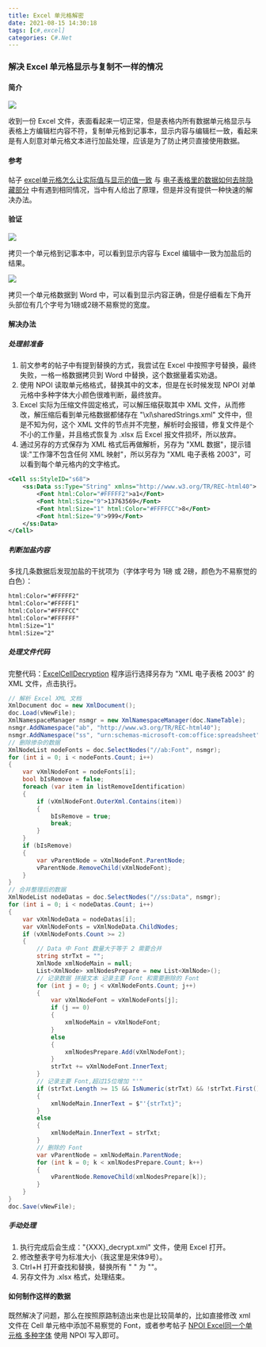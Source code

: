 ```yaml
---
title: Excel 单元格解密
date: 2021-08-15 14:30:18
tags: [c#,excel]
categories: C#.Net
---
```

### 解决 Excel 单元格显示与复制不一样的情况
<!-- more -->
#### 简介
<img src="https://sadness96.github.io/images/blog/csharp-ExcelCellDecryption/ExcelCellDecryption.png"/>

收到一份 Excel 文件，表面看起来一切正常，但是表格内所有数据单元格显示与表格上方编辑栏内容不符，复制单元格到记事本，显示内容与编辑栏一致，看起来是有人刻意对单元格文本进行加盐处理，应该是为了防止拷贝直接使用数据。

#### 参考
帖子 [excel单元格怎么让实际值与显示的值一致](https://www.52pojie.cn/thread-1456979-1-1.html) 与 [电子表格里的数据如何去除隐藏部分](https://www.52pojie.cn/thread-1433060-1-1.html) 中有遇到相同情况，当中有人给出了原理，但是并没有提供一种快速的解决办法。

#### 验证
<img src="https://sadness96.github.io/images/blog/csharp-ExcelCellDecryption/NotepadCellText.png"/>

拷贝一个单元格到记事本中，可以看到显示内容与 Excel 编辑中一致为加盐后的结果。

<img src="https://sadness96.github.io/images/blog/csharp-ExcelCellDecryption/WordCellText.png"/>

拷贝一个单元格数据到 Word 中，可以看到显示内容正确，但是仔细看左下角开头部位有几个字号为1磅或2磅不易察觉的宽度。

#### 解决办法
##### 处理前准备
1. 前文参考的帖子中有提到替换的方式，我尝试在 Excel 中按照字号替换，最终失败，一格一格数据拷贝到 Word 中替换，这个数据量着实劝退。
1. 使用 NPOI 读取单元格格式，替换其中的文本，但是在长时候发现 NPOI 对单元格中多种字体大小颜色很难判断，最终放弃。
1. Excel 实际为压缩文件固定格式，可以解压缩获取其中 XML 文件，从而修改，解压缩后看到单元格数据都储存在 "\xl\sharedStrings.xml" 文件中，但是不知为何，这个 XML 文件的节点并不完整，解析时会报错，修复文件是个不小的工作量，并且格式恢复为 .xlsx 后 Excel 报文件损坏，所以放弃。
1. 通过另存的方式保存为 XML 格式后再做解析，另存为 "XML 数据"，提示错误:"工作簿不包含任何 XML 映射"，所以另存为 "XML 电子表格 2003"，可以看到每个单元格内的文字格式。

``` xml
<Cell ss:StyleID="s68">
    <ss:Data ss:Type="String" xmlns="http://www.w3.org/TR/REC-html40">
        <Font html:Color="#FFFFF2">a1</Font>
        <Font html:Size="9">13763569</Font>
        <Font html:Size="1" html:Color="#FFFFCC">8</Font>
        <Font html:Size="9">999</Font>
    </ss:Data>
</Cell>
```

##### 判断加盐内容
多找几条数据后发现加盐的干扰项为（字体字号为 1磅 或 2磅，颜色为不易察觉的白色）：
``` txt
html:Color="#FFFFF2"
html:Color="#FFFFF1"
html:Color="#FFFFCC"
html:Color="#FFFFFF"
html:Size="1"
html:Size="2"
```
##### 处理文件代码
完整代码：[ExcelCellDecryption](https://github.com/Sadness96/ExcelCellDecryption)
程序运行选择另存为 "XML 电子表格 2003" 的 XML 文件，点击执行。

``` csharp
// 解析 Excel XML 文档
XmlDocument doc = new XmlDocument();
doc.Load(vNewFile);
XmlNamespaceManager nsmgr = new XmlNamespaceManager(doc.NameTable);
nsmgr.AddNamespace("ab", "http://www.w3.org/TR/REC-html40");
nsmgr.AddNamespace("ss", "urn:schemas-microsoft-com:office:spreadsheet");
// 删除掺杂的数据
XmlNodeList nodeFonts = doc.SelectNodes("//ab:Font", nsmgr);
for (int i = 0; i < nodeFonts.Count; i++)
{
    var vXmlNodeFont = nodeFonts[i];
    bool bIsRemove = false;
    foreach (var item in listRemoveIdentification)
    {
        if (vXmlNodeFont.OuterXml.Contains(item))
        {
            bIsRemove = true;
            break;
        }
    }
    if (bIsRemove)
    {
        var vParentNode = vXmlNodeFont.ParentNode;
        vParentNode.RemoveChild(vXmlNodeFont);
    }
}
// 合并整理后的数据
XmlNodeList nodeDatas = doc.SelectNodes("//ss:Data", nsmgr);
for (int i = 0; i < nodeDatas.Count; i++)
{
    var vXmlNodeData = nodeDatas[i];
    var vXmlNodeFonts = vXmlNodeData.ChildNodes;
    if (vXmlNodeFonts.Count >= 2)
    {
        // Data 中 Font 数量大于等于 2 需要合并
        string strTxt = "";
        XmlNode xmlNodeMain = null;
        List<XmlNode> xmlNodesPrepare = new List<XmlNode>();
        // 记录数据 拼接文本 记录主要 Font 和需要删除的 Font
        for (int j = 0; j < vXmlNodeFonts.Count; j++)
        {
            var vXmlNodeFont = vXmlNodeFonts[j];
            if (j == 0)
            {
                xmlNodeMain = vXmlNodeFont;
            }
            else
            {
                xmlNodesPrepare.Add(vXmlNodeFont);
            }
            strTxt += vXmlNodeFont.InnerText;
        }
        // 记录主要 Font,超过15位增加 "'"
        if (strTxt.Length >= 15 && IsNumeric(strTxt) && !strTxt.First().Equals('\''))
        {
            xmlNodeMain.InnerText = $"'{strTxt}";
        }
        else
        {
            xmlNodeMain.InnerText = strTxt;
        }
        // 删除的 Font
        var vParentNode = xmlNodeMain.ParentNode;
        for (int k = 0; k < xmlNodesPrepare.Count; k++)
        {
            vParentNode.RemoveChild(xmlNodesPrepare[k]);
        }
    }
}
doc.Save(vNewFile);
```

##### 手动处理
1. 执行完成后会生成："{XXX}_decrypt.xml" 文件，使用 Excel 打开。
1. 修改整表字号为标准大小（我这里是宋体9号）。
1. Ctrl+H 打开查找和替换，替换所有 " " 为 ""。
1. 另存文件为 .xlsx 格式，处理结束。

#### 如何制作这样的数据
既然解决了问题，那么在按照原路制造出来也是比较简单的，比如直接修改 xml 文件在 Cell 单元格中添加不易察觉的 Font，或者参考帖子 [NPOI Excel同一个单元格 多种字体](https://www.cnblogs.com/leoxjy/p/10669924.html) 使用 NPOI 写入即可。